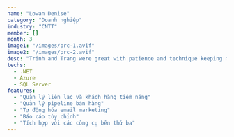 ```yaml
---
name: "Lowan Denise"
category: "Doanh nghiệp"
industry: "CNTT"
member: []
month: 3
image1: "/images/prc-1.avif"
image2: "/images/prc-2.avif"
desc: "Trinh and Trang were great with patience and technique keeping me comfortable . Their instructor is awesome. I had a a dog attack a few years ago and felt insecure with scars ,with their lip shading and other special treatment I can no longer see them. 🥲 I am so happy I cry tears of joy. Thank you ladies ❣️🫶"
techs:
  - .NET
  - Azure
  - SQL Server
features:
  - "Quản lý liên lạc và khách hàng tiềm năng"
  - "Quản lý pipeline bán hàng"
  - "Tự động hóa email marketing"
  - "Báo cáo tùy chỉnh"
  - "Tích hợp với các công cụ bên thứ ba"
---
```

